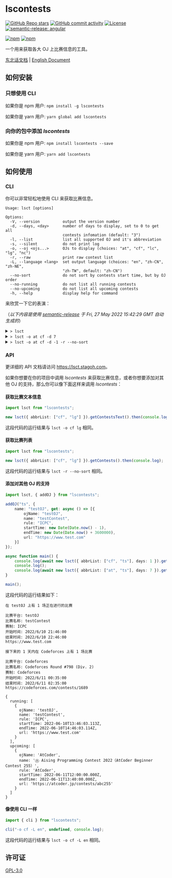 # lscontests

[![GitHub Repo stars](https://img.shields.io/github/stars/StableAgOH/lscontests?style=social)](https://github.com/StableAgOH/lscontests)
[![GitHub commit activity](https://img.shields.io/github/commit-activity/m/StableAgOH/lscontests?logo=github)](https://github.com/StableAgOH/lscontests)
[![License](https://img.shields.io/github/license/StableAgOH/lscontests)](https://github.com/StableAgOH/lscontests)
[![semantic-release: angular](https://img.shields.io/badge/semantic--release-angular-e10079?logo=semantic-release)](https://github.com/semantic-release/semantic-release)

[![npm](https://img.shields.io/npm/v/lscontests?logo=npm)](https://www.npmjs.com/package/lscontests)
[![npm](https://img.shields.io/npm/dw/lscontests?logo=npm)](https://www.npmjs.com/package/lscontests)

一个用来获取各大 OJ 上比赛信息的工具。

[东北话文档](./README-zh-NE.md) | [English Document](./README.md)

## 如何安装

### 只想使用 CLI

如果你是 npm 用户: `npm install -g lscontests`

如果你是 yarn 用户: `yarn global add lscontests`

### 向你的包中添加 *lscontests*

如果你是 npm 用户: `npm install lscontests --save`

如果你是 yarn 用户: `yarn add lscontests`

## 如何使用

### CLI

你可以非常轻松地使用 CLI 来获取比赛信息。

<!-- block_help begin -->
```text
Usage: lsct [options]

Options:
  -V, --version          output the version number
  -d, --days, <day>      number of days to display, set to 0 to get all
                         contests infomation (default: "3")
  -l, --list             list all supported OJ and it's abbreviation
  -s, --silent           do not print log
  -o, --oj <ojs...>      OJs to display (choices: "at", "cf", "lc", "lg", "nc")
  -r, --raw              print raw contest list
  -L, --language <lang>  set output language (choices: "en", "zh-CN", "zh-NE",
                         "zh-TW", default: "zh-CN")
  --no-sort              do not sort by contests start time, but by OJ order
  --no-running           do not list all running contests
  --no-upcoming          do not list all upcoming contests
  -h, --help             display help for command
```
<!-- block_help end -->

来欣赏一下它的表演：

<!-- block_cli begin -->
（*以下内容是使用 [semantic-release](https://github.com/semantic-release/semantic-release) 于 Fri, 27 May 2022 15:42:29 GMT 自动生成的*）

<details>
<summary> <code>> lsct </code> </summary>

```text
在 NowCoder 上有 1 场正在进行的比赛

比赛平台: NowCoder
比赛名称: 2022 图论班第一章图匹配例题与习题
赛制: ICPC
开始时间: 5/13/2022, 06:00:00
结束时间: 5/30/2022, 08:00:00
https://ac.nowcoder.com/acm/contest/34649

接下来的 3 天内在 AtCoder,NowCoder,LeetCode 上有 8 场比赛

比赛平台: AtCoder
比赛名称: Ⓗ AtCoder Heuristic Contest 011
赛制: AtCoder
开始时间: 5/28/2022, 03:00:00
结束时间: 6/5/2022, 10:00:00
https://atcoder.jp/contests/ahc011

比赛平台: NowCoder
比赛名称: MINIEYE 杯第十六届华中科技大学程序设计邀请赛
赛制: ICPC
开始时间: 5/28/2022, 04:30:00
结束时间: 5/28/2022, 09:30:00
https://ac.nowcoder.com/acm/contest/34866

比赛平台: NowCoder
比赛名称：福建农林大学校赛（同步赛）
赛制: ICPC
开始时间: 5/28/2022, 05:30:00
结束时间: 5/28/2022, 09:30:00
https://ac.nowcoder.com/acm/contest/33869

比赛平台: AtCoder
比赛名称: Ⓐ NOMURA Programming Contest 2022（AtCoder Beginner Contest 253）
赛制: AtCoder
开始时间: 5/28/2022, 12:00:00
结束时间: 5/28/2022, 13:40:00
https://atcoder.jp/contests/abc253

比赛平台: LeetCode
比赛名称: Biweekly Contest 79
赛制: AtCoder
开始时间: 5/28/2022, 14:30:00
结束时间: 5/28/2022, 16:00:00
https://leetcode.com/contest/biweekly-contest-79

比赛平台: LeetCode
比赛名称: Weekly Contest 295
赛制: AtCoder
开始时间: 5/29/2022, 02:30:00
结束时间: 5/29/2022, 04:00:00
https://leetcode.com/contest/weekly-contest-295

比赛平台: NowCoder
比赛名称：第四届 SCPC 中南民族大学程序设计竞赛（同步赛）
赛制: ICPC
开始时间: 5/29/2022, 04:00:00
结束时间: 5/29/2022, 09:00:00
https://ac.nowcoder.com/acm/contest/35624

比赛平台: AtCoder
比赛名称: Ⓐ AtCoder Regular Contest 141
赛制: AtCoder
开始时间: 5/29/2022, 12:00:00
结束时间: 5/29/2022, 14:00:00
https://atcoder.jp/contests/arc141
```

</details>

<details>
<summary> <code>> lsct -o at cf -d 7</code> </summary>

```text
没有正在进行的比赛捏

接下来的 7 天内在 AtCoder,Codeforces 上有 6 场比赛

比赛平台: AtCoder
比赛名称: Ⓗ AtCoder Heuristic Contest 011
赛制: AtCoder
开始时间: 5/28/2022, 03:00:00
结束时间: 6/5/2022, 10:00:00
https://atcoder.jp/contests/ahc011

比赛平台: AtCoder
比赛名称: Ⓐ NOMURA Programming Contest 2022（AtCoder Beginner Contest 253）
赛制: AtCoder
开始时间: 5/28/2022, 12:00:00
结束时间: 5/28/2022, 13:40:00
https://atcoder.jp/contests/abc253

比赛平台: AtCoder
比赛名称: Ⓐ AtCoder Regular Contest 141
赛制: AtCoder
开始时间: 5/29/2022, 12:00:00
结束时间: 5/29/2022, 14:00:00
https://atcoder.jp/contests/arc141

比赛平台: Codeforces
比赛名称: CodeCraft-22 and Codeforces Round #795 (Div. 2)
赛制: Codeforces
开始时间: 5/31/2022, 14:35:00
结束时间: 5/31/2022, 16:35:00
https://codeforces.com/contests/1691

比赛平台: Codeforces
比赛名称: Codeforces Round #796 (Div. 1)
赛制: Codeforces
开始时间: 6/3/2022, 14:35:00
结束时间: 6/3/2022, 16:35:00
https://codeforces.com/contests/1687

比赛平台: Codeforces
比赛名称: Codeforces Round #796 (Div. 2)
赛制: Codeforces
开始时间: 6/3/2022, 14:35:00
结束时间: 6/3/2022, 16:35:00
https://codeforces.com/contests/1688
```

</details>

<details>
<summary> <code>> lsct -o at cf -d -1 -r --no-sort</code> </summary>

```json
{
  "running": [],
  "upcoming": [
    {
      "ojName": "AtCoder",
      "name": "Ⓗ AtCoder Heuristic Contest 011",
      "rule": "AtCoder",
      "startTime": "2022-05-28T03:00:00.000Z",
      "endTime": "2022-06-05T10:00:00.000Z",
      "url": "https://atcoder.jp/contests/ahc011"
    },
    {
      "ojName": "AtCoder",
      "name": "Ⓐ NOMURA Programming Contest 2022（AtCoder Beginner Contest 253）",
      "rule": "AtCoder",
      "startTime": "2022-05-28T12:00:00.000Z",
      "endTime": "2022-05-28T13:40:00.000Z",
      "url": "https://atcoder.jp/contests/abc253"
    },
    {
      "ojName": "AtCoder",
      "name": "Ⓐ AtCoder Regular Contest 141",
      "rule": "AtCoder",
      "startTime": "2022-05-29T12:00:00.000Z",
      "endTime": "2022-05-29T14:00:00.000Z",
      "url": "https://atcoder.jp/contests/arc141"
    },
    {
      "ojName": "AtCoder",
      "name": "Ⓐ AtCoder Beginner Contest 254",
      "rule": "AtCoder",
      "startTime": "2022-06-04T12:00:00.000Z",
      "endTime": "2022-06-04T13:40:00.000Z",
      "url": "https://atcoder.jp/contests/abc254"
    },
    {
      "ojName": "AtCoder",
      "name": "Ⓐ Aising Programming Contest 2022（AtCoder Beginner Contest 255）",
      "rule": "AtCoder",
      "startTime": "2022-06-11T12:00:00.000Z",
      "endTime": "2022-06-11T13:40:00.000Z",
      "url": "https://atcoder.jp/contests/abc255"
    },
    {
      "ojName": "AtCoder",
      "name": "Ⓐ AtCoder Regular Contest 142",
      "rule": "AtCoder",
      "startTime": "2022-06-19T12:00:00.000Z",
      "endTime": "2022-06-19T14:00:00.000Z",
      "url": "https://atcoder.jp/contests/arc142"
    },
    {
      "ojName": "AtCoder",
      "name": "Ⓐ AtCoder Regular Contest 143",
      "rule": "AtCoder",
      "startTime": "2022-06-26T12:00:00.000Z",
      "endTime": "2022-06-26T14:00:00.000Z",
      "url": "https://atcoder.jp/contests/arc143"
    },
    {
      "ojName": "Codeforces",
      "name": "CodeCraft-22 and Codeforces Round #795 (Div. 2)",
      "rule": "Codeforces",
      "startTime": "2022-05-31T14:35:00.000Z",
      "endTime": "2022-05-31T16:35:00.000Z",
      "url": "https://codeforces.com/contests/1691"
    },
    {
      "ojName": "Codeforces",
      "name": "Codeforces Round #796 (Div. 1)",
      "rule": "Codeforces",
      "startTime": "2022-06-03T14:35:00.000Z",
      "endTime": "2022-06-03T16:35:00.000Z",
      "url": "https://codeforces.com/contests/1687"
    },
    {
      "ojName": "Codeforces",
      "name": "Codeforces Round #796 (Div. 2)",
      "rule": "Codeforces",
      "startTime": "2022-06-03T14:35:00.000Z",
      "endTime": "2022-06-03T16:35:00.000Z",
      "url": "https://codeforces.com/contests/1688"
    },
    {
      "ojName": "Codeforces",
      "name": "Codeforces Round #797 (Div. 3)",
      "rule": "ICPC",
      "startTime": "2022-06-07T14:35:00.000Z",
      "endTime": "2022-06-07T16:50:00.000Z",
      "url": "https://codeforces.com/contests/1690"
    },
    {
      "ojName": "Codeforces",
      "name": "Codeforces Round #798 (Div. 2)",
      "rule": "Codeforces",
      "startTime": "2022-06-10T16:35:00.000Z",
      "endTime": "2022-06-10T18:35:00.000Z",
      "url": "https://codeforces.com/contests/1689"
    },
    {
      "ojName": "Codeforces",
      "name": "Codeforces Round #799 (Div. 4)",
      "rule": "ICPC",
      "startTime": "2022-06-14T14:35:00.000Z",
      "endTime": "2022-06-14T16:50:00.000Z",
      "url": "https://codeforces.com/contests/1692"
    }
  ]
}
```

</details>
<!-- block_cli end -->

### API

更详细的 API 文档请访问 <https://lsct.stagoh.com>。

如果你想要在你的项目中调用 *lscontests* 来获取比赛信息，或者你想要添加对其他 OJ 的支持，那么你可以像下面这样来调用 *lscontests*：

#### 获取比赛文本信息

```typescript
import lsct from "lscontests";

new lsct({ abbrList: ["cf", "lg"] }).getContestsText().then(console.log);
```

这段代码的运行结果与 `lsct -o cf lg` 相同。

#### 获取比赛列表

```typescript
import lsct from "lscontests";

new lsct({ abbrList: ["cf", "lg"] }).getContests().then(console.log);
```

这段代码的运行结果与 `lsct -r --no-sort` 相同。

#### 添加对其他 OJ 的支持

```typescript
import lsct, { addOJ } from "lscontests";

addOJ("ts", {
    name: "testOJ", get: async () => [{
        ojName: "testOJ",
        name: "testContest",
        rule: "ICPC",
        startTime: new Date(Date.now() - 1),
        endTime: new Date(Date.now() + 3600000),
        url: "https://www.test.com"
    }]
});

async function main() {
    console.log(await new lsct({ abbrList: ["cf", "ts"], days: 1 }).getContestsText());
    console.log();
    console.log(await new lsct({ abbrList: ["at", "ts"], days: 7 }).getContests());
}

main();
```

这段代码的运行结果如下：

```text
在 testOJ 上有 1 场正在进行的比赛

比赛平台: testOJ
比赛名称: testContest
赛制: ICPC
开始时间: 2022/6/10 21:46:00
结束时间: 2022/6/10 22:46:00
https://www.test.com

接下来的 1 天内在 Codeforces 上有 1 场比赛

比赛平台: Codeforces
比赛名称: Codeforces Round #798 (Div. 2)
赛制: Codeforces
开始时间: 2022/6/11 00:35:00
结束时间: 2022/6/11 02:35:00
https://codeforces.com/contests/1689

{
  running: [
    {
      ojName: 'testOJ',
      name: 'testContest',
      rule: 'ICPC',
      startTime: 2022-06-10T13:46:03.113Z,
      endTime: 2022-06-10T14:46:03.114Z,
      url: 'https://www.test.com'
    }
  ],
  upcoming: [
    {
      ojName: 'AtCoder',
      name: 'Ⓐ Aising Programming Contest 2022（AtCoder Beginner Contest 255）',
      rule: 'AtCoder',
      startTime: 2022-06-11T12:00:00.000Z,
      endTime: 2022-06-11T13:40:00.000Z,
      url: 'https://atcoder.jp/contests/abc255'
    }
  ]
}
```

#### 像使用 CLI 一样

```typescript
import { cli } from "lscontests";

cli("-o cf -L en", undefined, console.log);
```

这段代码的运行结果与 `lsct -o cf -L en` 相同。

## 许可证

[GPL-3.0](https://www.gnu.org/licenses/gpl-3.0.html)
